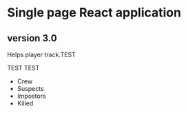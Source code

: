 # Single page React application

## version 3.0

Helps player track.TEST

TEST
TEST

- Crew
- Suspects
- Impostors
- Killed
